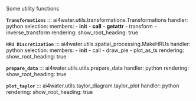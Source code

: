 Some utility functions

**`Transformations`**
::: ai4water.utils.transformations.Transformations
    handler: python
    selection:
        members:
            - __init__
            - __call__
            - __getattr__
            - transform
            - inverse_transform
    rendering:
        show_root_heading: true

**`HRU Discretization`**
::: ai4water.utils.spatial_processing.MakeHRUs
    handler: python
    selection:
        members:
            - __init__
            - call
            - draw_pie
            - plot_as_ts
    rendering:
        show_root_heading: true
        
**`prepare_data`**
::: ai4water.utils.utils.prepare_data
    handler: python
    rendering:
        show_root_heading: true
        
**`plot_taylor`**
::: ai4water.utils.taylor_diagram.taylor_plot
    handler: python
    rendering:
        show_root_heading: true
